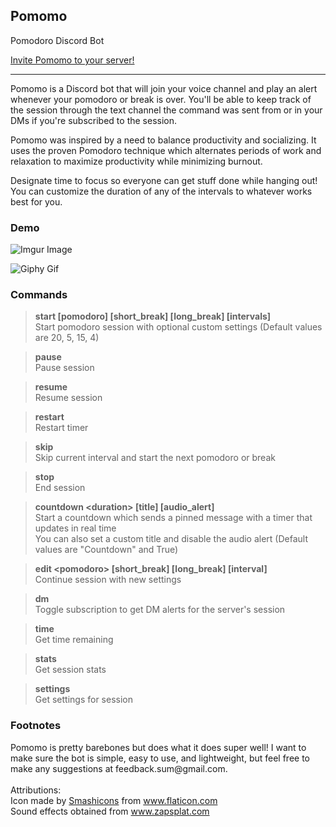 ## Pomomo
Pomodoro Discord Bot

<a href="https://discord.com/api/oauth2/authorize?client_id=821952460909445130&permissions=3155968&scope=bot">Invite Pomomo to your server!</a>
__________
Pomomo is a Discord bot that will join your voice channel and play an alert whenever your pomodoro or break is over. 
You'll be able to keep track of the session through the text channel the command was sent from 
or in your DMs if you're subscribed to the session.

Pomomo was inspired by a need to balance productivity and socializing. 
It uses the proven Pomodoro technique which alternates periods of work and relaxation 
to maximize productivity while minimizing burnout.

Designate time to focus so everyone can get stuff done while hanging out! You can customize the duration of any of the intervals to whatever works best for you.

### Demo

![Imgur Image](https://i.imgur.com/bVMTAIi.png)

![Giphy Gif](https://media.giphy.com/media/KsdY67j4LdQQ0xhRsq/giphy.gif)

### Commands
>**start \[pomodoro] \[short_break] \[long_break] \[intervals]**\
>Start pomodoro session with optional custom settings (Default values are 20, 5, 15, 4)

>**pause**\
>Pause session

>**resume**\
>Resume session

>**restart**\
>Restart timer

>**skip**\
>Skip current interval and start the next pomodoro or break

>**stop**\
>End session

>**countdown \<duration> \[title] \[audio_alert]**\
>Start a countdown which sends a pinned message with a timer that updates in real time\
>You can also set a custom title and disable the audio alert (Default values are "Countdown" and True)

>**edit \<pomodoro> \[short_break] \[long_break] \[interval]**\
>Continue session with new settings

>**dm**\
>Toggle subscription to get DM alerts for the server's session

>**time**\
>Get time remaining

>**stats**\
>Get session stats

>**settings**\
>Get settings for session

### Footnotes

<div>Pomomo is pretty barebones but does what it does super well! 
I want to make sure the bot is simple, easy to use, and lightweight, but feel free to make any suggestions at feedback.sum@gmail.com.</div>

<div><br />Attributions:<br />Icon made by <a href="https://www.flaticon.com/authors/smashicons" title="Smashicons">Smashicons</a> 
from <a href="https://www.flaticon.com/" title="Flaticon">www.flaticon.com</a><br />
Sound effects obtained from <a href="https://www.zapsplat.com/">www.zapsplat.com</a></div>

